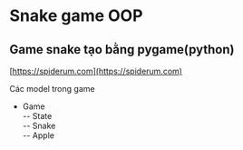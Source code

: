 # Snake game OOP

## Game snake tạo bằng pygame(python)

[https://spiderum.com](https://spiderum.com)

Các model trong game
- Game \
-- State \
-- Snake \
-- Apple 
